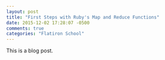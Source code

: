 ```yaml
---
layout: post
title: "First Steps with Ruby's Map and Reduce Functions"
date: 2015-12-02 17:28:07 -0500
comments: true
categories: "Flatiron School"
---
```

This is a blog post.